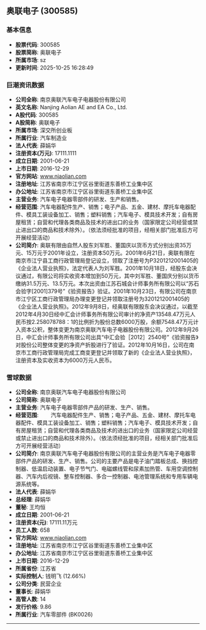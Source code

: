 ## 奥联电子 (300585)

### 基本信息

- **股票代码**: 300585
- **股票简称**: 奥联电子
- **所属市场**: sz
- **更新时间**: 2025-10-25 16:28:49

### 巨潮资讯数据

- **公司全称**: 南京奥联汽车电子电器股份有限公司
- **英文名称**: Nanjing Aolian AE and EA Co., Ltd.
- **A股代码**: 300585
- **A股简称**: 奥联电子
- **所属市场**: 深交所创业板
- **所属行业**: 汽车制造业
- **法人代表**: 薛娟华
- **注册资本(万元)**: 17111.1111
- **成立日期**: 2001-06-21
- **上市日期**: 2016-12-29
- **官方网站**: www.njaolian.com
- **注册地址**: 江苏省南京市江宁区谷里街道东善桥工业集中区
- **办公地址**: 江苏省南京市江宁区谷里街道东善桥工业集中区
- **主营业务**: 汽车电子电器零部件的研发、生产和销售。
- **经营范围**: 汽车电器配件生产、销售；电子产品、五金、建材、摩托车电器配件、模具工装设备加工、销售；塑料销售；汽车电子、模具技术开发；自有房屋租赁；自营和代理各类商品及技术的进出口的业务（国家限定公司经营或禁止进出口的商品和技术除外）。（依法须经批准的项目，经相关部门批准后方可开展经营活动）
- **公司简介**: 奥联有限由自然人股东刘军胜、董国庆以货币方式分别出资35万元、15万元于2001年设立，注册资本50万元。2001年6月21日，奥联有限在南京市江宁县工商行政管理局登记设立，领取了注册号为P3201212001405的《企业法人营业执照》，法定代表人为刘军胜。2001年10月18日，经股东会决议通过，有限公司将实收资本增加到50万元，其中刘军胜、董国庆分别以货币缴纳31.5万元、13.5万元。本次出资由江苏石城会计师事务所有限公司以“苏石会验字[2001]379号”《验资报告》验证。2001年10月23日，有限公司在南京市江宁区工商行政管理局办理变更登记并领取注册号为3201212001405的《企业法人营业执照》。2012年9月8日，经奥联有限股东会决议通过，以截至2012年4月30日经中汇会计师事务所有限公司审计的净资产13548.47万元人民币按2.258078788：1的比例折为股份总数6000万股，余额7548.47万元计入资本公积，整体变更为南京奥联汽车电子电器股份有限公司。2012年9月26日，中汇会计师事务所有限公司出具“中汇会验［2012］2540号”《验资报告》对股份公司整体变更的净资产折股进行了验证。2012年10月16日，公司在南京市工商行政管理局完成工商变更登记并领取了新的《企业法人营业执照》，注册资本及实收资本为6000万元人民币。

### 雪球数据

- **公司全称**: 南京奥联汽车电子电器股份有限公司
- **公司简称**: 奥联电子
- **主营业务**: 汽车电子电器零部件产品的研发、生产、销售。
- **经营范围**: 　　汽车电器配件生产、销售；电子产品、五金、建材、摩托车电器配件、模具工装设备加工、销售；塑料销售；汽车电子、模具技术开发；自有房屋租赁；自营和代理各类商品及技术的进出口的业务（国家限定公司经营或禁止进出口的商品和技术除外）。（依法须经批准的项目，经相关部门批准后方可开展经营活动）
- **公司简介**: 南京奥联汽车电子电器股份有限公司的主营业务是汽车电子电器零部件产品的研发、生产、销售。公司的主要产品是电子油门踏板总成、换挡控制器、低温启动装置、电子节气门、电磁螺线管和尿素加热管、车用空调控制器、汽车内后视镜、整车控制器、多合一控制器、电池管理系统和专用车辆电源系统等。
- **法人代表**: 薛娟华
- **总经理**: 薛娟华
- **董秘**: 王均恒
- **成立日期**: 2001-06-21
- **注册资本(元)**: 17111.11万元
- **员工人数**: 658
- **官方网站**: www.njaolian.com
- **注册地址**: 江苏省南京市江宁区谷里街道东善桥工业集中区
- **办公地址**: 江苏省南京市江宁区谷里街道东善桥工业集中区
- **上市日期**: 2016-12-29
- **所属省份**: 江苏省
- **实际控制人**: 钱明飞 (12.66%)
- **公司分类**: 民营企业
- **董事长**: 薛娟华
- **高管人数**: 14
- **发行价格**: 9.86
- **所属行业**: 汽车零部件 (BK0026)

---